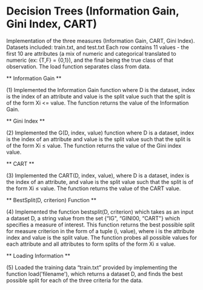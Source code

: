 # Decision Trees (Information Gain, Gini Index, CART)
Implementation of the three measures (Information Gain, CART, Gini Index).
Datasets included: train.txt, and test.txt
Each row contains 11 values - the first 10 are attributes (a mix of numeric and categorical translated to numeric (ex: {T,F} = {0,1}), and the final being the true class of that observation. The load function separates class from data.

** Information Gain **

(1) Implemented the Information Gain function where D is the dataset, index is the index of an attribute and value is the split value such that the split is of the form Xi <= value. The function returns the value of the Information Gain.

** Gini Index **

(2) Implemented the G(D, index, value) function where D is a dataset, index is the index of an attribute and value is the split value such that the split is of the form Xi ≤ value. The function returns the value of the Gini index value.

** CART **

(3) Implemented the CART(D, index, value), where D is a dataset, index is the index of an attribute, and value is the split value such that the split is of the form Xi ≤ value. The function returns the value of the CART value.

** BestSplit(D, criterion) Function **

(4) Implemented the function bestsplit(D, criterion) which takes as an input a dataset D, a string
value from the set {“IG", “GINI00, “CART"} which specifies a measure of interest. This function returns the best possible split for measure criterion in the form of a tuple (i, value), where i is the attribute index and value is the split value. The function probes all possible values for each attribute and all attributes to form splits of the form Xi ≤ value.

** Loading Information **

(5) Loaded the training data “train.txt” provided by implementing the function load('filename'), which returns a dataset D, and finds the best possible split for each of the three criteria for the data.
